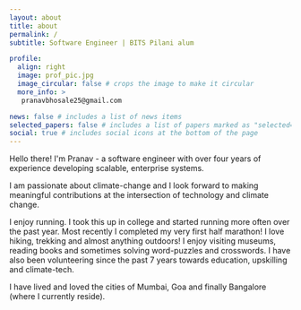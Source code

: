```yaml
---
layout: about
title: about
permalink: /
subtitle: Software Engineer | BITS Pilani alum

profile:
  align: right
  image: prof_pic.jpg
  image_circular: false # crops the image to make it circular
  more_info: >
   pranavbhosale25@gmail.com

news: false # includes a list of news items
selected_papers: false # includes a list of papers marked as "selected={true}"
social: true # includes social icons at the bottom of the page
---
```


Hello there! I'm Pranav - a software engineer with over four years of experience developing scalable, enterprise systems.

I am passionate about climate-change and I look forward to making meaningful contributions at the intersection of technology and climate change. 

I enjoy running. I took this up in college and started running more often over the past year. Most recently I completed my very first half marathon! I love hiking, trekking and almost anything outdoors! I enjoy visiting museums, reading books and sometimes solving word-puzzles and crosswords. I have also been volunteering since the past 7 years towards education, upskilling and climate-tech.

I have lived and loved the cities of Mumbai, Goa and finally Bangalore (where I currently reside). 

